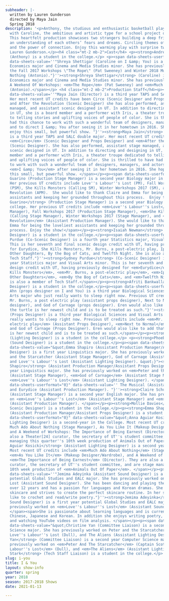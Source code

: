 ```yaml
---
subheader: |-
  written by Lauren Gunderson
  directed by Maya Jain
  Spring 2018
description: '<p>Anthony, the studious and enthusiastic basketball player, is paired
  with Caroline, the ambitious and artistic type for a school project on Walt Whitman.
  This heartfelt production showcases two strangers building a deep friendship through
  an understanding of each others’ fears and dreams. Circling themes of poetry, empathy,
  and the power of connection. Enjoy this warming play with surprise twists from playwright
  Lauren Gunderson.</p><h4 class="mt-2 mb-2">Cast</h4> <p><strong>Andre Castro</strong>
  (Anthony) is a student in the college.</p> <p><span data-sheets-userformat="0}"
  data-sheets-value=''"Shreya Shettigar (Caroline on I &amp; You) is a first year
  Economics major and Cinema and Media Studies minor. She has previously worked on
  the Fall 2017 Workshops \"The Rope\" (Pat Sweeney) and Winter 2018 Much Ado About
  Nothing (Antonio)."}''><strong>Shreya Shettigar</strong> (Caroline) is a first year
  Economics major and Cinema and Media Studies minor. She has previously worked on
  A Weekend Of Workshops: <em>The Rope</em> (Pat Sweeney) and <em>Much Ado About Nothing</em>
  (Antonio).</span></p> <h4 class="mt-2 mb-2">Production Staff</h4><p><span data-sheets-userformat="0}"
  data-sheets-value=''"Maya Jain (Director) is a third year TAPS and SALC double major.
  Her most recent UT credits have been Circe (Scenic Designer and Props Designer)
  and After the Revolution (Scenic Designer) she has also performed, assistant stage
  managed, and assistant scenic designed in UT. In addition to directing and designing
  in UT, she is a board member and a performer with Iris, a theater troupe dedicated
  to telling stories and uplifting voices of people of color. She is thrilled to have
  had this chance to work with such a wonderful team of designers, managers, and actors,
  and to direct I &amp; You after seeing it in her hometown in 2016. She hopes you
  enjoy this small, but powerful show. "}''><strong>Maya Jain</strong> (Director)
  is a third year TAPS and SALC double major. Her most recent UT credits have been
  <em>Circe</em> (Scenic Designer and Props Designer) and <em>After the Revolution</em>
  (Scenic Designer). She has also performed, assistant stage managed, and assistant
  scenic designed in UT. In addition to directing and designing in UT, she is a board
  member and a performer with Iris, a theater troupe dedicated to telling stories
  and uplifting voices of people of color. She is thrilled to have had this chance
  to work with such a wonderful team of designers, managers, and actors, and to direct
  <em>I &amp; You</em> after seeing it in her hometown in 2016. She hopes you enjoy
  this small, but powerful show. </span></p><p><span data-sheets-userformat="0}" data-sheets-value="&quot;Jenni
  Guarino (Production Stage Manager) is a second year Biology major in the college.
  Her previous UT credits include Love''s Labour''s Lost (PM), Fall Workshops 2017
  (PSM), She Kills Monsters (Calling SM), Winter Workshops 2017 (SM), and After the
  Revolution (APM).  She would like to thank Claire and Emma for being the loveliest
  assistants and keeping her grounded throughout this process.  Enjoy the show!&quot;}"><strong>Jenni
  Guarino</strong> (Production Stage Manager) is a second year Biology major in the
  college. Her previous UT credits include <em>Love''s Labour''s Lost</em> (Production
  Manager), Fall Workshops 2017 (Production Stage Manager), <em>She Kills Monsters</em>
  (Calling Stage Manager), Winter Workshops 2017 (Stage Manager), and <em>After the
  Revolution</em> (Assistant Production Manager). She would like to thank Claire and
  Emma for being the loveliest assistants and keeping her grounded throughout this
  process. Enjoy the show!</span></p><p><strong>Isaiah Newman</strong> (Co-Scenic
  Designer) is a student in the college.</p><p><span data-sheets-userformat="0}" data-sheets-value=''"Sydney
  Purdue (Co-Scenic Designer) is a fourth year Statistics major, Visual Arts minor.
  This is her seventh and final scenic design credit with UT, having previously designed
  for Eurydice, She Kills Monsters, Mr. Burns, a post-electric play, Iphigenia and
  Other Daughters, By the Bog of Cats, and Twelfth Night. She is also a member of
  Tech Staff."}''><strong>Sydney Purdue</strong> (Co-Scenic Designer) is a fourth
  year Statistics major and Visual Arts minor. This is her seventh and final scenic
  design credit with UT, having previously designed for <em>Eurydice</em>, <em>She
  Kills Monsters</em>, <em>Mr. Burns, a post-electric play</em>, <em>Iphigenia and
  Other Daughters</em>, <em>By the Bog of Cats</em>, and <em>Twelfth Night</em>. She
  is also a member of Tech Staff.</span></p><p><strong>Afriti Bankwalla</strong> (Costume
  Designer) is a student in the college.</p><p><span data-sheets-userformat="0}" data-sheets-value=''"Eren
  Ahn (props designer on I and You) is a third year Biological Sciences and Visual
  Arts major who just really wants to sleep right now. Previous UT credits include
  Mr. Burns, a post electric play (assistant props designer), Next to Normal (props
  designer), and God of Carnage (props designer). Eren would also like to add that
  the turtle is her newest child and is to be treated as such."}''><strong>Eren Ahn</strong>
  (Props Designer) is a third year Biological Sciences and Visual Arts major who just
  really wants to sleep right now. Previous UT credits include <em>Mr. Burns, a post
  electric play</em> (Assistant Props Designer), <em>Next to Normal</em> (Props Designer),
  and God of Carnage (Props Designer). Eren would also like to add that the turtle
  is her newest child and is to be treated as such.</span></p><p><strong>musa bouderdaben</strong>
  (Lighting Designer) is a student in the college.</p> <p><strong>Phoebe Kyritsis</strong>
  (Sound Designer) is a student in the college.</p><p><span data-sheets-userformat="0}"
  data-sheets-value="&quot;Emma Shapiro (Assistant Production Manager/Assistant Props
  Designer) is a first year Linguistics major. She has previously worked on Peter
  and the Starcatcher (Assistant Stage Manager), God of Carnage (Assistant Stage Manager),
  and Love''s Labour''s Lost (Assistant Lighting Designer). &quot;}"><strong>Emma
  Shapiro</strong> (Assistant Production Manager/Assistant Props Designer) is a first
  year Linguistics major. She has previously worked on <em>Peter and the Starcatcher</em>
  (Assistant Stage Manager), <em>God of Carnage</em> (Assistant Stage Manager), and
  <em>Love''s Labour''s Lost</em> (Assistant Lighting Designer). </span></p><p><span
  data-sheets-userformat="0}" data-sheets-value='' The Musical (Assistant Stage Manager)
  and Eurydice (Assistant Production Manager). "}''><strong>Claire Schultz</strong>
  (Assistant Stage Manager) is a second year English major. She has previously worked
  on <em>Love''s Labour''s Lost</em> (Assistant Stage Manager) and <em>Eurydice</em>
  (Assistant Production Manager). </span></p><p><strong>Mollie Davies</strong> (Assistant
  Scenic Designer) is a student in the college.</p><p><strong>Emma Shapiro</strong>
  (Assistant Production Manager/Assistant Props Designer) is a student in the college.</p><p><span
  data-sheets-userformat="0}" data-sheets-value="&quot;Anna Aguiar Kosicki (Assistant
  Lighting Designer) is a second-year in the College. Most recent UT credits include
  Much Ado About Nothing (Stage Manager), As You Like It (Makeup Designer/Wardrobe),
  and A Weekend of Workshops: The Importance of Being Earnest (Director). They are
  also a Theater[24] curator, the secretary of UT''s student committee, and are stage
  managing this quarter''s 10th week production of Animals Out of Paper. &quot;}"><strong>Anna
  Aguiar Kosicki</strong> (Assistant Lighting Designer) is a second year in the College.
  Most recent UT credits include <em>Much Ado About Nothing</em> (Stage Manager),
  <em>As You Like It</em> (Makeup Designer/Wardrobe), and A Weekend of Workshops:
  <em>The Importance of Being Earnest</em> (Director). They are also a Theater[24]
  curator, the secretary of UT''s student committee, and are stage managing this quarter''s
  10th week production of <em>Animals Out Of Paper</em>. </span></p><p><span data-sheets-userformat="0}"
  data-sheets-value=''"Jemima Adeyinka (Assistant Sound Designer) is a first year
  potential Global Studies and EALC major. She has previously worked on Loves Labours
  Lost (Assistant Sound Designer). She has been dancing and playing the viola for
  over 12 years and has a passion for languages and Korean dramas. She is very interested
  skincare and strives to create the perfect skincare routine. In her spare time she
  like to crochet and read/write poetry."}''><strong>Jemima Adeyinka</strong> (Assistant
  Sound Designer) is a first year potential Global Studies and EALC major. She has
  previously worked on <em>Love''s Labour''s Lost</em> (Assistant Sound Designer).
  </span><span>She is passionate about learning languages and is currently studying
  Chinese, Japanese and Korean. In addition she enjoys writing poetry, DIY projects
  and watching YouTube videos on film analysis. </span></p><p><span data-sheets-userformat="0}"
  data-sheets-value="&quot;Christine Yan (Committee Liaison) is a second year Computer
  Science major. She has previously worked on Peter and the Starcatcher (Captain Scott),
  Love''s Labour''s Lost (Dull), and The Aliens (Assistant Lighting Designer).&quot;}"><strong>Christine
  Yan</strong> (Committee Liaison) is a second year Computer Science major. She has
  previously worked on <em>Peter And The Starcatcher</em> (Captain Scott), <em>Love''s
  Labour''s Lost</em> (Dull), and <em>The Aliens</em> (Assistant Lighting Designer).</span></p><p><strong>Sarah
  Stark</strong> (Tech Staff Liaison) is a student in the college.</p>'
slug: i-you
title: I & You
layout: show-info
quarter: spring
year: 2018
season: 2017-2018 Shows
date: 2021-01-13

---
```

